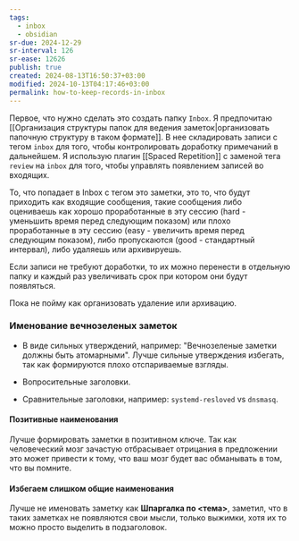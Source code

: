 ```yaml
---
tags:
  - inbox
  - obsidian
sr-due: 2024-12-29
sr-interval: 126
sr-ease: 12626
publish: true
created: 2024-08-13T16:50:37+03:00
modified: 2024-10-13T04:17:46+03:00
permalink: how-to-keep-records-in-inbox
---
```

Первое, что нужно сделать это создать папку `Inbox`. Я предпочитаю [[Организация структуры папок для ведения заметок|организовать папочную структуру в таком формате]]. В нее складировать записи с тегом `inbox` для того, чтобы контролировать доработку примечаний в дальнейшем. Я использую плагин [[Spaced Repetition]] с заменой тега `review` на `inbox` для того, чтобы управлять появлением записей во входящих.

То, что попадает в Inbox с тегом это заметки, это то, что будут приходить как входящие сообщения, такие сообщения либо оцениваешь как хорошо проработанные в эту сессию (hard - уменьшить время перед следующим показом) или плохо проработанные в эту сессию (easy - увеличить время перед следующим показом), либо пропускаются (good - стандартный интервал), либо удаляешь или архивируешь.

Если записи не требуют доработки, то их можно перенести в отдельную папку и каждый раз увеличивать срок при котором они будут появляться.

Пока не пойму как организовать удаление или архивацию.

### Именование вечнозеленых заметок

- В виде сильных утверждений, например: "Вечнозеленые заметки должны быть атомарными". Лучше сильные утверждения избегать, так как формируются плохо отспариваемые взгляды.

- Вопросительные заголовки.

- Сравнительные заголовки, например: `systemd-resloved` vs `dnsmasq`.

#### Позитивные наименования

Лучше формировать заметки в позитивном ключе. Так как человеческий мозг зачастую отбрасывает отрицания в предложении это может привести к тому, что ваш мозг будет вас обманывать в том, что вы помните.

#### Избегаем слишком общие наименования

Лучше не именовать заметку как **Шпаргалка по <тема>**, заметил, что в таких заметках не появляются свои мысли, только выжимки, хотя их то можно просто выделить в подзаголовок.